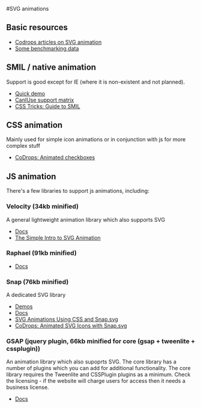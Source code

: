 #SVG animations

## Basic resources
* [Codrops articles on SVG animation](http://tympanus.net/codrops/?s=svg&search-type=posts)
* [Some benchmarking data](https://css-tricks.com/weighing-svg-animation-techniques-benchmarks/)

## SMIL / native animation
Support is good except for IE (where it is non-existent and not planned).
* [Quick demo](http://sandbox.adam.local/svg/smil.html)
* [CanIUse support matrix](http://caniuse.com/#feat=svg-smil)
* [CSS Tricks: Guide to SMIL](https://css-tricks.com/guide-svg-animations-smil/)

## CSS animation
Mainly used for simple icon animations or in conjunction with js for more complex stuff
* [CoDrops: Animated checkboxes](http://tympanus.net/Development/AnimatedCheckboxes/)

## JS animation
There's a few libraries to support js animations, including:

### Velocity (34kb minified)
A general lightweight animation library which also supports SVG
* [Docs](http://julian.com/research/velocity/)
* [The Simple Intro to SVG Animation](http://davidwalsh.name/svg-animation)

### Raphael (91kb minified)
* [Docs](http://raphaeljs.com/)

### Snap (76kb minified)
A dedicated SVG library
* [Demos](http://sandbox.adam.local/svg/snap.html)
* [Docs](http://snapsvg.io/)
* [SVG Animations Using CSS and Snap.svg](http://davidwalsh.name/svg-animations-snap)
* [CoDrops: Animated SVG Icons with Snap.svg](http://tympanus.net/codrops/2013/11/05/animated-svg-icons-with-snap-svg/)

### GSAP (jquery plugin, 66kb minified for core (gsap + tweenlite + cssplugin))
An animation library which also supoprts SVG. The core library has a number of plugins which you can add for additional functionality. The core library requires the Tweenlite and CSSPlugin plugins as a minimum.
Check the licensing - if the website will charge users for access then it needs a business license.
* [Docs](http://greensock.com/svg-tips)